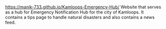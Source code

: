 https://manik-733.github.io/Kamloops-Emergency-Hub/ Website that serves as a hub for Emergency Notification Hub for the city of Kamloops. It contains a tips page to handle natural disasters and also contains a news feed.

